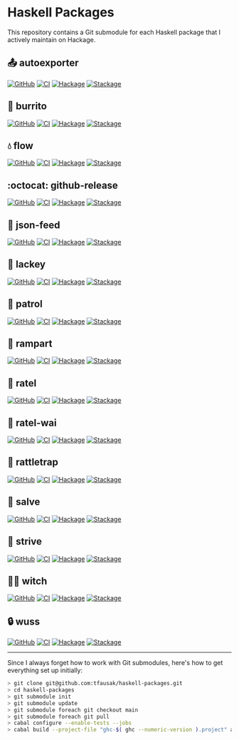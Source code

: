 # Haskell Packages

This repository contains a Git submodule for each Haskell package that
I actively maintain on Hackage.

## :outbox_tray: autoexporter

[![GitHub](https://img.shields.io/github/issues/tfausak/autoexporter)](https://github.com/tfausak/autoexporter)
[![CI](https://github.com/tfausak/autoexporter/actions/workflows/workflow.yaml/badge.svg)](https://github.com/tfausak/autoexporter/actions/workflows/workflow.yaml)
[![Hackage](https://img.shields.io/hackage/v/autoexporter)](https://hackage.haskell.org/package/autoexporter)
[![Stackage](https://www.stackage.org/package/autoexporter/badge/nightly?label=stackage)](https://www.stackage.org/package/autoexporter)

## :burrito: burrito

[![GitHub](https://img.shields.io/github/issues/tfausak/burrito)](https://github.com/tfausak/burrito)
[![CI](https://github.com/tfausak/burrito/actions/workflows/workflow.yaml/badge.svg)](https://github.com/tfausak/burrito/actions/workflows/workflow.yaml)
[![Hackage](https://img.shields.io/hackage/v/burrito)](https://hackage.haskell.org/package/burrito)
[![Stackage](https://www.stackage.org/package/burrito/badge/nightly?label=stackage)](https://www.stackage.org/package/burrito)

## :droplet: flow

[![GitHub](https://img.shields.io/github/issues/tfausak/flow)](https://github.com/tfausak/flow)
[![CI](https://github.com/tfausak/flow/actions/workflows/workflow.yaml/badge.svg)](https://github.com/tfausak/flow/actions/workflows/workflow.yaml)
[![Hackage](https://img.shields.io/hackage/v/flow)](https://hackage.haskell.org/package/flow)
[![Stackage](https://www.stackage.org/package/flow/badge/nightly?label=stackage)](https://www.stackage.org/package/flow)

## :octocat: github-release

[![GitHub](https://img.shields.io/github/issues/tfausak/github-release)](https://github.com/tfausak/github-release)
[![CI](https://github.com/tfausak/github-release/actions/workflows/workflow.yaml/badge.svg)](https://github.com/tfausak/github-release/actions/workflows/workflow.yaml)
[![Hackage](https://img.shields.io/hackage/v/github-release)](https://hackage.haskell.org/package/github-release)
[![Stackage](https://www.stackage.org/package/github-release/badge/nightly?label=stackage)](https://www.stackage.org/package/github-release)

## :loudspeaker: json-feed

[![GitHub](https://img.shields.io/github/issues/tfausak/json-feed)](https://github.com/tfausak/json-feed)
[![CI](https://github.com/tfausak/json-feed/actions/workflows/workflow.yaml/badge.svg)](https://github.com/tfausak/json-feed/actions/workflows/workflow.yaml)
[![Hackage](https://img.shields.io/hackage/v/json-feed)](https://hackage.haskell.org/package/json-feed)
[![Stackage](https://www.stackage.org/package/json-feed/badge/nightly?label=stackage)](https://www.stackage.org/package/json-feed)

## :gem: lackey

[![GitHub](https://img.shields.io/github/issues/tfausak/lackey)](https://github.com/tfausak/lackey)
[![CI](https://github.com/tfausak/lackey/actions/workflows/workflow.yaml/badge.svg)](https://github.com/tfausak/lackey/actions/workflows/workflow.yaml)
[![Hackage](https://img.shields.io/hackage/v/lackey)](https://hackage.haskell.org/package/lackey)
[![Stackage](https://www.stackage.org/package/lackey/badge/nightly?label=stackage)](https://www.stackage.org/package/lackey)

## :signal_strength: patrol

[![GitHub](https://img.shields.io/github/issues/tfausak/patrol)](https://github.com/tfausak/patrol)
[![CI](https://github.com/tfausak/patrol/actions/workflows/workflow.yaml/badge.svg)](https://github.com/tfausak/patrol/actions/workflows/workflow.yaml)
[![Hackage](https://img.shields.io/hackage/v/patrol)](https://hackage.haskell.org/package/patrol)
[![Stackage](https://www.stackage.org/package/patrol/badge/nightly?label=stackage)](https://www.stackage.org/package/patrol)

## :european_castle: rampart

[![GitHub](https://img.shields.io/github/issues/tfausak/rampart)](https://github.com/tfausak/rampart)
[![CI](https://github.com/tfausak/rampart/actions/workflows/workflow.yaml/badge.svg)](https://github.com/tfausak/rampart/actions/workflows/workflow.yaml)
[![Hackage](https://img.shields.io/hackage/v/rampart)](https://hackage.haskell.org/package/rampart)
[![Stackage](https://www.stackage.org/package/rampart/badge/nightly?label=stackage)](https://www.stackage.org/package/rampart)

## :honey_pot: ratel

[![GitHub](https://img.shields.io/github/issues/tfausak/ratel)](https://github.com/tfausak/ratel)
[![CI](https://github.com/tfausak/ratel/actions/workflows/workflow.yaml/badge.svg)](https://github.com/tfausak/ratel/actions/workflows/workflow.yaml)
[![Hackage](https://img.shields.io/hackage/v/ratel)](https://hackage.haskell.org/package/ratel)
[![Stackage](https://www.stackage.org/package/ratel/badge/nightly?label=stackage)](https://www.stackage.org/package/ratel)

## :honey_pot: ratel-wai

[![GitHub](https://img.shields.io/github/issues/tfausak/ratel-wai)](https://github.com/tfausak/ratel-wai)
[![CI](https://github.com/tfausak/ratel-wai/actions/workflows/workflow.yaml/badge.svg)](https://github.com/tfausak/ratel-wai/actions/workflows/workflow.yaml)
[![Hackage](https://img.shields.io/hackage/v/ratel-wai)](https://hackage.haskell.org/package/ratel-wai)
[![Stackage](https://www.stackage.org/package/ratel-wai/badge/nightly?label=stackage)](https://www.stackage.org/package/ratel-wai)

## :car: rattletrap

[![GitHub](https://img.shields.io/github/issues/tfausak/rattletrap)](https://github.com/tfausak/rattletrap)
[![CI](https://github.com/tfausak/rattletrap/actions/workflows/workflow.yaml/badge.svg)](https://github.com/tfausak/rattletrap/actions/workflows/workflow.yaml)
[![Hackage](https://img.shields.io/hackage/v/rattletrap)](https://hackage.haskell.org/package/rattletrap)
[![Stackage](https://www.stackage.org/package/rattletrap/badge/nightly?label=stackage)](https://www.stackage.org/package/rattletrap)

## :syringe: salve

[![GitHub](https://img.shields.io/github/issues/tfausak/salve)](https://github.com/tfausak/salve)
[![CI](https://github.com/tfausak/salve/actions/workflows/workflow.yaml/badge.svg)](https://github.com/tfausak/salve/actions/workflows/workflow.yaml)
[![Hackage](https://img.shields.io/hackage/v/salve)](https://hackage.haskell.org/package/salve)
[![Stackage](https://www.stackage.org/package/salve/badge/nightly?label=stackage)](https://www.stackage.org/package/salve)

## :bicyclist: strive

[![GitHub](https://img.shields.io/github/issues/tfausak/strive)](https://github.com/tfausak/strive)
[![CI](https://github.com/tfausak/strive/actions/workflows/workflow.yaml/badge.svg)](https://github.com/tfausak/strive/actions/workflows/workflow.yaml)
[![Hackage](https://img.shields.io/hackage/v/strive)](https://hackage.haskell.org/package/strive)
[![Stackage](https://www.stackage.org/package/strive/badge/nightly?label=stackage)](https://www.stackage.org/package/strive)

## :mage_woman: witch

[![GitHub](https://img.shields.io/github/issues/tfausak/witch)](https://github.com/tfausak/witch)
[![CI](https://github.com/tfausak/witch/actions/workflows/workflow.yaml/badge.svg)](https://github.com/tfausak/witch/actions/workflows/workflow.yaml)
[![Hackage](https://img.shields.io/hackage/v/witch)](https://hackage.haskell.org/package/witch)
[![Stackage](https://www.stackage.org/package/witch/badge/nightly?label=stackage)](https://www.stackage.org/package/witch)

## :lock: wuss

[![GitHub](https://img.shields.io/github/issues/tfausak/wuss)](https://github.com/tfausak/wuss)
[![CI](https://github.com/tfausak/wuss/actions/workflows/workflow.yaml/badge.svg)](https://github.com/tfausak/wuss/actions/workflows/workflow.yaml)
[![Hackage](https://img.shields.io/hackage/v/wuss)](https://hackage.haskell.org/package/wuss)
[![Stackage](https://www.stackage.org/package/wuss/badge/nightly?label=stackage)](https://www.stackage.org/package/wuss)

---

Since I always forget how to work with Git submodules, here's how to get
everything set up initially:

``` sh
> git clone git@github.com:tfausak/haskell-packages.git
> cd haskell-packages
> git submodule init
> git submodule update
> git submodule foreach git checkout main
> git submodule foreach git pull
> cabal configure --enable-tests --jobs
> cabal build --project-file "ghc-$( ghc --numeric-version ).project" all
```
